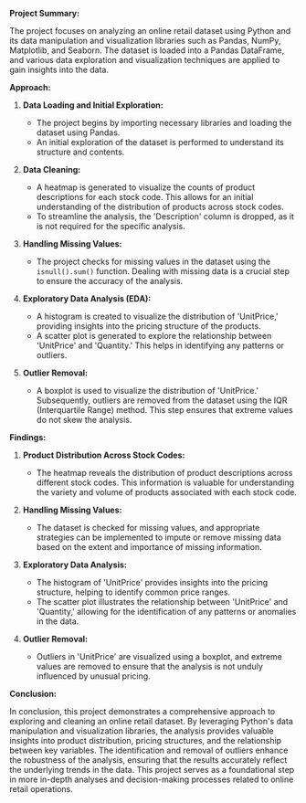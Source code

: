 **Project Summary:**

The project focuses on analyzing an online retail dataset using Python and its data manipulation and visualization libraries such as Pandas, NumPy, Matplotlib, and Seaborn. The dataset is loaded into a Pandas DataFrame, and various data exploration and visualization techniques are applied to gain insights into the data.

**Approach:**

1. **Data Loading and Initial Exploration:**
   - The project begins by importing necessary libraries and loading the dataset using Pandas.
   - An initial exploration of the dataset is performed to understand its structure and contents.

2. **Data Cleaning:**
   - A heatmap is generated to visualize the counts of product descriptions for each stock code. This allows for an initial understanding of the distribution of products across stock codes.
   - To streamline the analysis, the 'Description' column is dropped, as it is not required for the specific analysis.

3. **Handling Missing Values:**
   - The project checks for missing values in the dataset using the `isnull().sum()` function. Dealing with missing data is a crucial step to ensure the accuracy of the analysis.

4. **Exploratory Data Analysis (EDA):**
   - A histogram is created to visualize the distribution of 'UnitPrice,' providing insights into the pricing structure of the products.
   - A scatter plot is generated to explore the relationship between 'UnitPrice' and 'Quantity.' This helps in identifying any patterns or outliers.

5. **Outlier Removal:**
   - A boxplot is used to visualize the distribution of 'UnitPrice.' Subsequently, outliers are removed from the dataset using the IQR (Interquartile Range) method. This step ensures that extreme values do not skew the analysis.

**Findings:**

1. **Product Distribution Across Stock Codes:**
   - The heatmap reveals the distribution of product descriptions across different stock codes. This information is valuable for understanding the variety and volume of products associated with each stock code.

2. **Handling Missing Values:**
   - The dataset is checked for missing values, and appropriate strategies can be implemented to impute or remove missing data based on the extent and importance of missing information.

3. **Exploratory Data Analysis:**
   - The histogram of 'UnitPrice' provides insights into the pricing structure, helping to identify common price ranges.
   - The scatter plot illustrates the relationship between 'UnitPrice' and 'Quantity,' allowing for the identification of any patterns or anomalies in the data.

4. **Outlier Removal:**
   - Outliers in 'UnitPrice' are visualized using a boxplot, and extreme values are removed to ensure that the analysis is not unduly influenced by unusual pricing.

**Conclusion:**

In conclusion, this project demonstrates a comprehensive approach to exploring and cleaning an online retail dataset. By leveraging Python's data manipulation and visualization libraries, the analysis provides valuable insights into product distribution, pricing structures, and the relationship between key variables. The identification and removal of outliers enhance the robustness of the analysis, ensuring that the results accurately reflect the underlying trends in the data. This project serves as a foundational step in more in-depth analyses and decision-making processes related to online retail operations.
